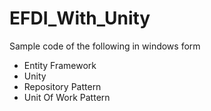 # EFDI_With_Unity

Sample code of the following in windows form
  - Entity Framework
  - Unity
  - Repository Pattern
  - Unit Of Work Pattern

